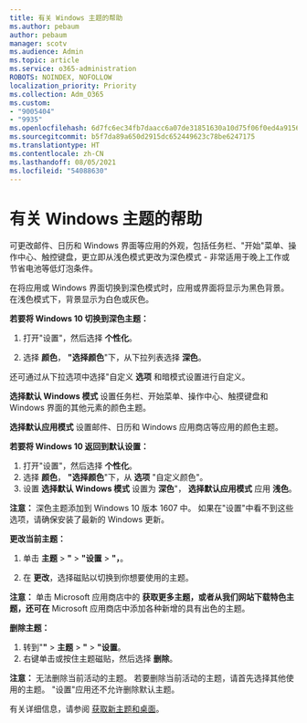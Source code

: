 ```yaml
---
title: 有关 Windows 主题的帮助
ms.author: pebaum
author: pebaum
manager: scotv
ms.audience: Admin
ms.topic: article
ms.service: o365-administration
ROBOTS: NOINDEX, NOFOLLOW
localization_priority: Priority
ms.collection: Adm_O365
ms.custom:
- "9005404"
- "9935"
ms.openlocfilehash: 6d7fc6ec34fb7daacc6a07de31851630a10d75f06f0ed4a91565330e9eb9ff4e
ms.sourcegitcommit: b5f7da89a650d2915dc652449623c78be6247175
ms.translationtype: HT
ms.contentlocale: zh-CN
ms.lasthandoff: 08/05/2021
ms.locfileid: "54088630"
---
```

# <a name="help-with-windows-themes"></a>有关 Windows 主题的帮助

可更改邮件、日历和 Windows 界面等应用的外观，包括任务栏、"开始"菜单、操作中心、触控键盘，更立即从浅色模式更改为深色模式 - 非常适用于晚上工作或节省电池等低灯泡条件。  

在将应用或 Windows 界面切换到深色模式时，应用或界面将显示为黑色背景。 在浅色模式下，背景显示为白色或灰色。
 
**若要将 Windows 10 切换到深色主题：**

1. 打开"设置"，然后选择 **个性化**。
  
1. 选择 **颜色**， **"选择颜色**"下，从下拉列表选择 **深色**。

还可通过从下拉选项中选择"自定义 **选项** 和暗模式设置进行自定义。

**选择默认 Windows 模式** 设置任务栏、开始菜单、操作中心、触摸键盘和 Windows 界面的其他元素的颜色主题。  

**选择默认应用模式** 设置邮件、日历和 Windows 应用商店等应用的颜色主题。
 
**若要将 Windows 10 返回到默认设置：**

1. 打开"设置"，然后选择 **个性化**。  
1. 选择 **颜色**， **"选择颜色**"下，从 **选项** "自定义颜色"。  
1. 设置 **选择默认 Windows 模式** 设置为 **深色**"， **选择默认应用模式** 应用 **浅色**。

**注意：** 深色主题添加到 Windows 10 版本 1607 中。 如果在"设置"中看不到这些选项，请确保安装了最新的 Windows 更新。

**更改当前主题：**

1. 单击 **主题** > **"** > **"设置** > **"，**。  

1. 在 **更改**，选择磁贴以切换到你想要使用的主题。 

**注意：** 单击 Microsoft 应用商店中的 **获取更多主题，或者从我们网站下载特色主题，还可在** Microsoft 应用商店中添加各种新增的具有出色的主题。

**删除主题：**

1. 转到"**"** > **主题** > **"** > **"设置**。 
1. 右键单击或按住主题磁贴，然后选择 **删除**。 

**注意：** 无法删除当前活动的主题。 若要删除当前活动的主题，请首先选择其他使用的主题。 "设置"应用还不允许删除默认主题。

有关详细信息，请参阅 [获取新主题和桌面](https://support.microsoft.com/windows/get-new-themes-and-desktop-backgrounds-09e3e0a6-02e3-5ecd-22a1-5d048e3cb0d3)。
